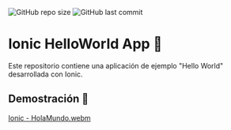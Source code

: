 ![GitHub repo size](https://img.shields.io/github/repo-size/KevinJG994/Ionic-HelloWorld) ![GitHub last commit](https://img.shields.io/github/last-commit/KevinJG994/Ionic-HelloWorld)

# Ionic HelloWorld App 👋

Este repositorio contiene una aplicación de ejemplo "Hello World" desarrollada con Ionic.

## Demostración 🎥
[Ionic - HolaMundo.webm](https://github.com/KevinJG994/Ionic-HelloWorld/assets/96546093/1af1935f-3238-42a1-8c10-a80b6ef5c3fc)
